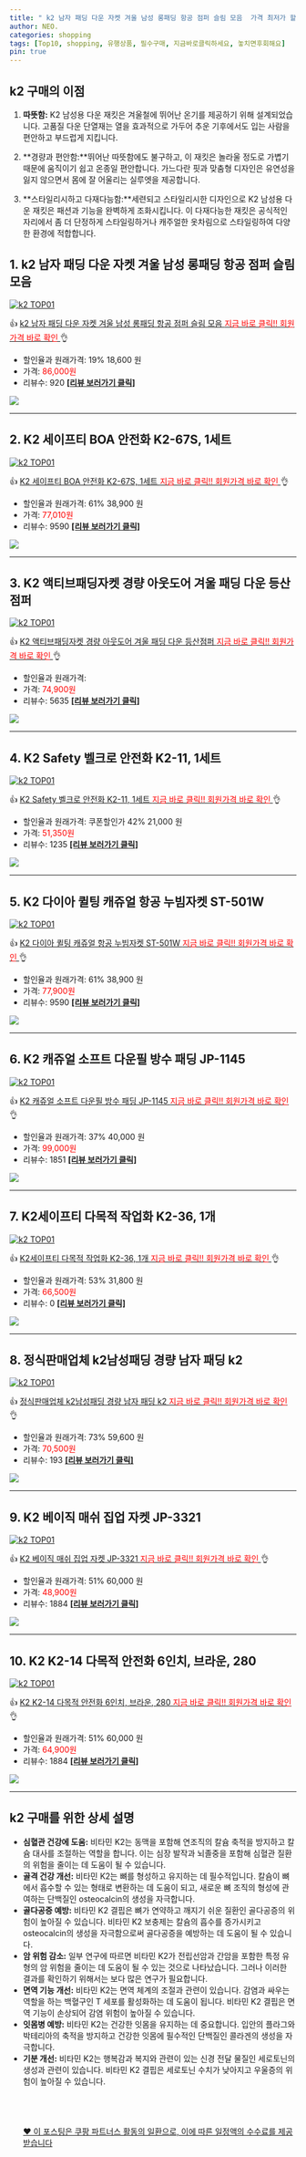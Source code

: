 ```yaml
---
title: " k2 남자 패딩 다운 자켓 겨울 남성 롱패딩 항공 점퍼 슬림 모음  가격 최저가 할인가 k2 최저가 추천 제품 비교"
author: NEO.
categories: shopping
tags: [Top10, shopping, 유행상품, 필수구매, 지금바로클릭하세요, 놓치면후회해요]
pin: true
---
```

## k2 구매의 이점
1. **따뜻함:** K2 남성용 다운 재킷은 겨울철에 뛰어난 온기를 제공하기 위해 설계되었습니다. 고품질 다운 단열재는 열을 효과적으로 가두어 추운 기후에서도 입는 사람을 편안하고 부드럽게 지킵니다.


2. **경량과 편안함:**뛰어난 따뜻함에도 불구하고, 이 재킷은 놀라울 정도로 가볍기 때문에 움직이기 쉽고 온종일 편안합니다. 가느다란 핏과 맞춤형 디자인은 유연성을 잃지 않으면서 몸에 잘 어울리는 실루엣을 제공합니다.


3. **스타일리시하고 다재다능함:**세련되고 스타일리시한 디자인으로 K2 남성용 다운 재킷은 패션과 기능을 완벽하게 조화시킵니다. 이 다재다능한 재킷은 공식적인 자리에서 좀 더 단정하게 스타일링하거나 캐주얼한 옷차림으로 스타일링하여 다양한 환경에 적합합니다.

   

## 1.  k2 남자 패딩 다운 자켓 겨울 남성 롱패딩 항공 점퍼 슬림 모음 

[![k2 TOP01](https://thumbnail9.coupangcdn.com/thumbnails/remote/490x490ex/image/vendor_inventory/9618/dc7510a3f10e37c6649f4bd91172e1d6a45ad242bf03f8fecaf0e019a75a.jpg)](https://link.coupang.com/re/AFFSDP?lptag=AF3617701&subid=GithubCoopas&pageKey=6859624283&traceid=V0-153&itemId=16371871936&vendorItemId=83563376027)


👍 [ k2 남자 패딩 다운 자켓 겨울 남성 롱패딩 항공 점퍼 슬림 모음  <font color=red> 지금 바로 클릭!! 회원가격 바로 확인 </font> ](https://link.coupang.com/re/AFFSDP?lptag=AF3617701&subid=GithubCoopas&pageKey=6859624283&traceid=V0-153&itemId=16371871936&vendorItemId=83563376027) 👌 


- 할인율과 원래가격: 19%  18,600   원
- 가격: <span style='color:red'>86,000원</span>
- 리뷰수: 920  [**[리뷰 보러가기 클릭]**](https://link.coupang.com/re/AFFSDP?lptag=AF3617701&subid=GithubCoopas&pageKey=6859624283&traceid=V0-153&itemId=16371871936&vendorItemId=83563376027)

[![](/discount_price.png)](https://link.coupang.com/re/AFFSDP?lptag=AF3617701&subid=GithubCoopas&pageKey=6859624283&traceid=V0-153&itemId=16371871936&vendorItemId=83563376027)

---


   

## 2.  K2 세이프티 BOA 안전화 K2-67S, 1세트 

[![k2 TOP01](https://thumbnail6.coupangcdn.com/thumbnails/remote/490x490ex/image/retail/images/2023/03/10/15/2/c26217bf-5fc5-4591-9b7a-db48b4ca1b95.jpg)](https://link.coupang.com/re/AFFSDP?lptag=AF3617701&subid=GithubCoopas&pageKey=7188479078&traceid=V0-153&itemId=18144221260&vendorItemId=85294616352)


👍 [ K2 세이프티 BOA 안전화 K2-67S, 1세트  <font color=red> 지금 바로 클릭!! 회원가격 바로 확인 </font> ](https://link.coupang.com/re/AFFSDP?lptag=AF3617701&subid=GithubCoopas&pageKey=7188479078&traceid=V0-153&itemId=18144221260&vendorItemId=85294616352) 👌 


- 할인율과 원래가격: 61%  38,900   원
- 가격: <span style='color:red'>77,010원</span>
- 리뷰수: 9590  [**[리뷰 보러가기 클릭]**](https://link.coupang.com/re/AFFSDP?lptag=AF3617701&subid=GithubCoopas&pageKey=7188479078&traceid=V0-153&itemId=18144221260&vendorItemId=85294616352)

[![](/discount_price.png)](https://link.coupang.com/re/AFFSDP?lptag=AF3617701&subid=GithubCoopas&pageKey=7188479078&traceid=V0-153&itemId=18144221260&vendorItemId=85294616352)

---


   

## 3.  K2 액티브패딩자켓 경량 아웃도어 겨울 패딩 다운 등산점퍼 

[![k2 TOP01](https://thumbnail8.coupangcdn.com/thumbnails/remote/490x490ex/image/vendor_inventory/9c43/af164b0f13857d7eed11a506188ba17975c76dc12de5c82be1c1c7ecee08.jpg)](https://link.coupang.com/re/AFFSDP?lptag=AF3617701&subid=GithubCoopas&pageKey=7674591237&traceid=V0-153&itemId=20482523639&vendorItemId=87561488882)


👍 [ K2 액티브패딩자켓 경량 아웃도어 겨울 패딩 다운 등산점퍼  <font color=red> 지금 바로 클릭!! 회원가격 바로 확인 </font> ](https://link.coupang.com/re/AFFSDP?lptag=AF3617701&subid=GithubCoopas&pageKey=7674591237&traceid=V0-153&itemId=20482523639&vendorItemId=87561488882) 👌 


- 할인율과 원래가격: 
- 가격: <span style='color:red'>74,900원</span>
- 리뷰수: 5635  [**[리뷰 보러가기 클릭]**](https://link.coupang.com/re/AFFSDP?lptag=AF3617701&subid=GithubCoopas&pageKey=7674591237&traceid=V0-153&itemId=20482523639&vendorItemId=87561488882)

[![](/discount_price.png)](https://link.coupang.com/re/AFFSDP?lptag=AF3617701&subid=GithubCoopas&pageKey=7674591237&traceid=V0-153&itemId=20482523639&vendorItemId=87561488882)

---


   

## 4.  K2 Safety 벨크로 안전화 K2-11, 1세트 

[![k2 TOP01](https://thumbnail7.coupangcdn.com/thumbnails/remote/490x490ex/image/vendor_inventory/d49d/7c1ed01639d3ccb5e37435177315832c183789a6c611d20639bb4fd7dcba.png)](https://link.coupang.com/re/AFFSDP?lptag=AF3617701&subid=GithubCoopas&pageKey=67527660&traceid=V0-153&itemId=225825807&vendorItemId=85530057178)


👍 [ K2 Safety 벨크로 안전화 K2-11, 1세트  <font color=red> 지금 바로 클릭!! 회원가격 바로 확인 </font> ](https://link.coupang.com/re/AFFSDP?lptag=AF3617701&subid=GithubCoopas&pageKey=67527660&traceid=V0-153&itemId=225825807&vendorItemId=85530057178) 👌 


- 할인율과 원래가격: 쿠폰할인가 42%  21,000   원
- 가격: <span style='color:red'>51,350원</span>
- 리뷰수: 1235  [**[리뷰 보러가기 클릭]**](https://link.coupang.com/re/AFFSDP?lptag=AF3617701&subid=GithubCoopas&pageKey=67527660&traceid=V0-153&itemId=225825807&vendorItemId=85530057178)

[![](/discount_price.png)](https://link.coupang.com/re/AFFSDP?lptag=AF3617701&subid=GithubCoopas&pageKey=67527660&traceid=V0-153&itemId=225825807&vendorItemId=85530057178)

---


   

## 5.  K2 다이아 퀼팅 캐쥬얼 항공 누빔자켓 ST-501W 

[![k2 TOP01](https://thumbnail8.coupangcdn.com/thumbnails/remote/490x490ex/image/vendor_inventory/cc2e/ccc8031d00722fbdd1066104707ba25ca266865eccff35c2e9d69ea0917b.jpg)](https://link.coupang.com/re/AFFSDP?lptag=AF3617701&subid=GithubCoopas&pageKey=7645973880&traceid=V0-153&itemId=20330175998&vendorItemId=87415329846)


👍 [ K2 다이아 퀼팅 캐쥬얼 항공 누빔자켓 ST-501W  <font color=red> 지금 바로 클릭!! 회원가격 바로 확인 </font> ](https://link.coupang.com/re/AFFSDP?lptag=AF3617701&subid=GithubCoopas&pageKey=7645973880&traceid=V0-153&itemId=20330175998&vendorItemId=87415329846) 👌 


- 할인율과 원래가격: 61%  38,900   원
- 가격: <span style='color:red'>77,900원</span>
- 리뷰수: 9590  [**[리뷰 보러가기 클릭]**](https://link.coupang.com/re/AFFSDP?lptag=AF3617701&subid=GithubCoopas&pageKey=7645973880&traceid=V0-153&itemId=20330175998&vendorItemId=87415329846)

[![](/discount_price.png)](https://link.coupang.com/re/AFFSDP?lptag=AF3617701&subid=GithubCoopas&pageKey=7645973880&traceid=V0-153&itemId=20330175998&vendorItemId=87415329846)

---


   

## 6.  K2 캐쥬얼 소프트 다운필 방수 패딩 JP-1145 

[![k2 TOP01](https://thumbnail8.coupangcdn.com/thumbnails/remote/490x490ex/image/vendor_inventory/c2ae/4f3b9657cbe79dcb9d7eac33551c2bac96b9561339460ae978ce4fda1cf9.jpg)](https://link.coupang.com/re/AFFSDP?lptag=AF3617701&subid=GithubCoopas&pageKey=7645332066&traceid=V0-153&itemId=20327187852&vendorItemId=87412462420)


👍 [ K2 캐쥬얼 소프트 다운필 방수 패딩 JP-1145  <font color=red> 지금 바로 클릭!! 회원가격 바로 확인 </font> ](https://link.coupang.com/re/AFFSDP?lptag=AF3617701&subid=GithubCoopas&pageKey=7645332066&traceid=V0-153&itemId=20327187852&vendorItemId=87412462420) 👌 


- 할인율과 원래가격: 37%  40,000   원
- 가격: <span style='color:red'>99,000원</span>
- 리뷰수: 1851  [**[리뷰 보러가기 클릭]**](https://link.coupang.com/re/AFFSDP?lptag=AF3617701&subid=GithubCoopas&pageKey=7645332066&traceid=V0-153&itemId=20327187852&vendorItemId=87412462420)

[![](/discount_price.png)](https://link.coupang.com/re/AFFSDP?lptag=AF3617701&subid=GithubCoopas&pageKey=7645332066&traceid=V0-153&itemId=20327187852&vendorItemId=87412462420)

---


   

## 7.  K2세이프티 다목적 작업화 K2-36, 1개 

[![k2 TOP01](https://thumbnail8.coupangcdn.com/thumbnails/remote/490x490ex/image/retail/images/2023/05/03/13/8/0ede7f10-a5ff-4e19-b4ee-82aa82c0c01e.png)](https://link.coupang.com/re/AFFSDP?lptag=AF3617701&subid=GithubCoopas&pageKey=7310489151&traceid=V0-153&itemId=18727279838&vendorItemId=85859944469)


👍 [ K2세이프티 다목적 작업화 K2-36, 1개  <font color=red> 지금 바로 클릭!! 회원가격 바로 확인 </font> ](https://link.coupang.com/re/AFFSDP?lptag=AF3617701&subid=GithubCoopas&pageKey=7310489151&traceid=V0-153&itemId=18727279838&vendorItemId=85859944469) 👌 


- 할인율과 원래가격: 53%  31,800   원
- 가격: <span style='color:red'>66,500원</span>
- 리뷰수: 0  [**[리뷰 보러가기 클릭]**](https://link.coupang.com/re/AFFSDP?lptag=AF3617701&subid=GithubCoopas&pageKey=7310489151&traceid=V0-153&itemId=18727279838&vendorItemId=85859944469)

[![](/discount_price.png)](https://link.coupang.com/re/AFFSDP?lptag=AF3617701&subid=GithubCoopas&pageKey=7310489151&traceid=V0-153&itemId=18727279838&vendorItemId=85859944469)

---


   

## 8.  정식판매업체 k2남성패딩 경량 남자 패딩 k2 

[![k2 TOP01](https://thumbnail9.coupangcdn.com/thumbnails/remote/490x490ex/image/vendor_inventory/071f/e0b33ce75479579e31d7ca1be815641d4898688de95bc710194067b54fde.jpg)](https://link.coupang.com/re/AFFSDP?lptag=AF3617701&subid=GithubCoopas&pageKey=6982540403&traceid=V0-153&itemId=17061935460&vendorItemId=84236221703)


👍 [ 정식판매업체 k2남성패딩 경량 남자 패딩 k2  <font color=red> 지금 바로 클릭!! 회원가격 바로 확인 </font> ](https://link.coupang.com/re/AFFSDP?lptag=AF3617701&subid=GithubCoopas&pageKey=6982540403&traceid=V0-153&itemId=17061935460&vendorItemId=84236221703) 👌 


- 할인율과 원래가격: 73%  59,600   원
- 가격: <span style='color:red'>70,500원</span>
- 리뷰수: 193  [**[리뷰 보러가기 클릭]**](https://link.coupang.com/re/AFFSDP?lptag=AF3617701&subid=GithubCoopas&pageKey=6982540403&traceid=V0-153&itemId=17061935460&vendorItemId=84236221703)

[![](/discount_price.png)](https://link.coupang.com/re/AFFSDP?lptag=AF3617701&subid=GithubCoopas&pageKey=6982540403&traceid=V0-153&itemId=17061935460&vendorItemId=84236221703)

---


   

## 9.  K2 베이직 매쉬 집업 자켓 JP-3321 

[![k2 TOP01](https://thumbnail9.coupangcdn.com/thumbnails/remote/490x490ex/image/vendor_inventory/1ca2/254ddd418ac7c51e6d9fd78bec5a3b7a12bc155616c454ad7bd16560e7bc.jpg)](https://link.coupang.com/re/AFFSDP?lptag=AF3617701&subid=GithubCoopas&pageKey=7581823274&traceid=V0-153&itemId=20015774852&vendorItemId=87112638582)


👍 [ K2 베이직 매쉬 집업 자켓 JP-3321  <font color=red> 지금 바로 클릭!! 회원가격 바로 확인 </font> ](https://link.coupang.com/re/AFFSDP?lptag=AF3617701&subid=GithubCoopas&pageKey=7581823274&traceid=V0-153&itemId=20015774852&vendorItemId=87112638582) 👌 


- 할인율과 원래가격: 51%  60,000   원
- 가격: <span style='color:red'>48,900원</span>
- 리뷰수: 1884  [**[리뷰 보러가기 클릭]**](https://link.coupang.com/re/AFFSDP?lptag=AF3617701&subid=GithubCoopas&pageKey=7581823274&traceid=V0-153&itemId=20015774852&vendorItemId=87112638582)

[![](/discount_price.png)](https://link.coupang.com/re/AFFSDP?lptag=AF3617701&subid=GithubCoopas&pageKey=7581823274&traceid=V0-153&itemId=20015774852&vendorItemId=87112638582)

---


   

## 10.  K2 K2-14 다목적 안전화 6인치, 브라운, 280 

[![k2 TOP01](https://thumbnail6.coupangcdn.com/thumbnails/remote/490x490ex/image/vendor_inventory/a00c/436d93b7eb39e17d6fcaef531ba4cae1d0bb931bebfbf75aa358ff73ec5e.jpg)](https://link.coupang.com/re/AFFSDP?lptag=AF3617701&subid=GithubCoopas&pageKey=4990412&traceid=V0-153&itemId=19726898759&vendorItemId=86830920258)


👍 [ K2 K2-14 다목적 안전화 6인치, 브라운, 280  <font color=red> 지금 바로 클릭!! 회원가격 바로 확인 </font> ](https://link.coupang.com/re/AFFSDP?lptag=AF3617701&subid=GithubCoopas&pageKey=4990412&traceid=V0-153&itemId=19726898759&vendorItemId=86830920258) 👌 


- 할인율과 원래가격: 51%  60,000   원
- 가격: <span style='color:red'>64,900원</span>
- 리뷰수: 1884  [**[리뷰 보러가기 클릭]**](https://link.coupang.com/re/AFFSDP?lptag=AF3617701&subid=GithubCoopas&pageKey=4990412&traceid=V0-153&itemId=19726898759&vendorItemId=86830920258)

[![](/discount_price.png)](https://link.coupang.com/re/AFFSDP?lptag=AF3617701&subid=GithubCoopas&pageKey=4990412&traceid=V0-153&itemId=19726898759&vendorItemId=86830920258)

---
## k2 구매를 위한 상세 설명
* **심혈관 건강에 도움:** 비타민 K2는 동맥을 포함해 연조직의 칼슘 축적을 방지하고 칼슘 대사를 조절하는 역할을 합니다. 이는 심장 발작과 뇌졸중을 포함해 심혈관 질환의 위험을 줄이는 데 도움이 될 수 있습니다.
* **골격 건강 개선:** 비타민 K2는 뼈를 형성하고 유지하는 데 필수적입니다. 칼슘이 뼈에서 흡수할 수 있는 형태로 변환하는 데 도움이 되고, 새로운 뼈 조직의 형성에 관여하는 단백질인 osteocalcin의 생성을 자극합니다.
* **골다공증 예방:** 비타민 K2 결핍은 뼈가 연약하고 깨지기 쉬운 질환인 골다공증의 위험이 높아질 수 있습니다. 비타민 K2 보충제는 칼슘의 흡수를 증가시키고 osteocalcin의 생성을 자극함으로써 골다공증을 예방하는 데 도움이 될 수 있습니다.
* **암 위험 감소:** 일부 연구에 따르면 비타민 K2가 전립선암과 간암을 포함한 특정 유형의 암 위험을 줄이는 데 도움이 될 수 있는 것으로 나타났습니다. 그러나 이러한 결과를 확인하기 위해서는 보다 많은 연구가 필요합니다.
* **면역 기능 개선:** 비타민 K2는 면역 체계의 조절과 관련이 있습니다. 감염과 싸우는 역할을 하는 백혈구인 T 세포를 활성화하는 데 도움이 됩니다. 비타민 K2 결핍은 면역 기능이 손상되어 감염 위험이 높아질 수 있습니다.
* **잇몸병 예방:** 비타민 K2는 건강한 잇몸을 유지하는 데 중요합니다. 입안의 플라그와 박테리아의 축적을 방지하고 건강한 잇몸에 필수적인 단백질인 콜라겐의 생성을 자극합니다.
* **기분 개선:** 비타민 K2는 행복감과 복지와 관련이 있는 신경 전달 물질인 세로토닌의 생성과 관련이 있습니다. 비타민 K2 결핍은 세로토닌 수치가 낮아지고 우울증의 위험이 높아질 수 있습니다.<br><br><br><br><br> [ ❤  이 포스팅은 쿠팡 파트너스 활동의 일환으로, 이에 따른 일정액의 수수료를 제공받습니다](https://link.coupang.com/a/bcEFyh)